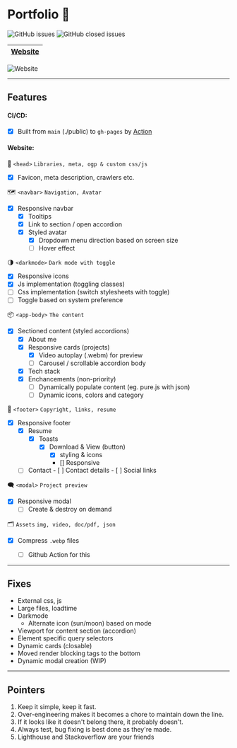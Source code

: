 # Portfolio 📁 
![GitHub issues](https://img.shields.io/github/issues/blacksmithop/Portfolio?label=issues)
![GitHub closed issues](https://img.shields.io/github/issues-closed/blacksmithop/Portfolio?color=green&label=issues)

| [Website](https://blacksmithop.github.io/Portfolio/) |
| ---------------------------------------------------- |

![Website](https://img.shields.io/website?down_message=Down&label=Status&up_message=Up&url=https%3A%2F%2Fblacksmithop.github.io%2FPortfolio%2F)

---
## Features 
#### CI/CD:
- [x] Built from `main` (./public) to `gh-pages` by [Action](https://github.com/blacksmithop/Portfolio/actions/workflows/publish-from-public.yml)

#### Website:

 :tophat: `<head>` ```Libraries, meta, ogp & custom css/js```
- [x] Favicon, meta description, crawlers etc.
  
:world_map: `<navbar>` ```Navigation, Avatar```
  - [x] Responsive navbar
    - [x] Tooltips
    - [x] Link to section / open accordion
    - [x] Styled avatar
      - [x] Dropdown menu direction based on screen size
      - [ ] Hover effect

:last_quarter_moon: `<darkmode>` ```Dark mode with toggle```
  - [x] Responsive icons
  - [x] Js implementation (toggling classes)
  - [ ] Css implementation (switch stylesheets with toggle)
  - [ ] Toggle based on system preference

:package: `<app-body>` ```The content```
- [x] Sectioned content (styled accordions)
  - [x] About me
  - [x] Responsive cards (projects)
    - [x] Video autoplay (.webm) for preview
    - [ ] Carousel / scrollable accordion body
  - [x] Tech stack
  - [x] Enchancements (non-priority)
    - [ ] Dynamically populate content (eg. pure.js with json)
    - [ ] Dynamic icons, colors and category

:footprints: `<footer>` ```Copyright, links, resume```
- [x] Responsive footer
    - [x] Resume
      - [x] Toasts
          - [x] Download & View (button)
            - [x] styling & icons
            - [] Responsive 
    -  [ ] Contact
          - [ ] Contact details
          - [ ] Social links 

:left_speech_bubble: `<modal>` ```Project preview```
  - [x] Responsive modal
    - [ ] Create & destroy on demand

:card_index_dividers: `Assets` ```img, video, doc/pdf, json```
  - [x] Compress `.webp` files
    - [ ] Github Action for this


---
## Fixes
* External css, js
* Large files, loadtime
* Darkmode
  * Alternate icon (sun/moon) based on mode
* Viewport for content section (accordion)
* Element specific query selectors
* Dynamic cards (closable)
* Moved render blocking tags to the bottom
* Dynamic modal creation (WIP)

---
## Pointers
1) Keep it simple, keep it fast.
2) Over-engineering makes it becomes a chore to maintain down the line.
3) If it looks like it doesn't belong there, it probably doesn't.
4) Always test, bug fixing is best done as they're made.
5) Lighthouse and Stackoverflow are your friends

